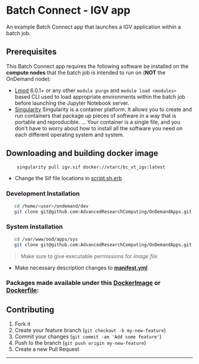 
# Batch Connect - IGV app 

An example Batch Connect app that launches a IGV application within a batch job.

## Prerequisites

This Batch Connect app requires the following software be installed on the
**compute nodes** that the batch job is intended to run on (**NOT** the
OnDemand node):

- [Lmod](https://www.tacc.utexas.edu/research-development/tacc-projects/lmod)
  6.0.1+ or any other `module purge` and `module load <modules>` based CLI
  used to load appropriate environments within the batch job before launching
  the Jupyter Notebook server.
- [Singularity](https://sylabs.io/guides/3.0/user-guide/installation.html) Singularity is a container platform. It allows you to create and run containers that package up pieces of software in a way that is portable and reproducible. ... Your container is a single file, and you don't have to worry about how to install all the software you need on each different operating system and system.

## Downloading and building docker image
``` sh 
    singularity pull igv.sif docker://vtarc/bc_vt_igv:latest
```

- Change the Sif file locations in [script.sh.erb](./template/script.sh.erb#L27)


### Development Installation

```bash
   cd /home/<user>/ondemand/dev
   git clone git@github.com:AdvancedResearchComputing/OnDemandApps.git
```

### System Installation
```bash
   cd /var/www/ood/apps/sys
   git clone git@github.com:AdvancedResearchComputing/OnDemandApps.git
```

> Make sure to give executable permissions for *image file*


- Make necessary description changes to **[manifest.yml](./manifest.yml)**

### Packages made available under this [DockerImage](https://hub.docker.com/repository/docker/vtarc/bc_vt_igv) or [Dockerfile](./Dockerfile):


## Contributing

1. Fork it 
2. Create your feature branch (`git checkout -b my-new-feature`)
3. Commit your changes (`git commit -am 'Add some feature'`)
4. Push to the branch (`git push origin my-new-feature`)
5. Create a new Pull Request

---